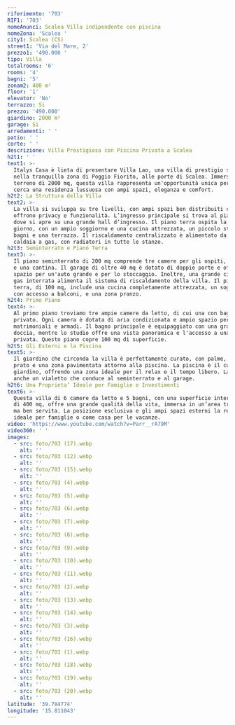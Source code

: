 ```yaml
---
riferimento: '703'
RIF1: '703'
nomeAnunci: Scalea Villa indipendente con piscina
nomeZona: 'Scalea '
city1: Scalea (CS)
street1: 'Via del Mare, 2'
prezzo1: '490.000 '
tipo: Villa
totalrooms: '6'
rooms: '4'
bagni: '5'
zonam2: 400 m²
floor: '1'
elevator: 'No'
terrazzo: Si
prezzo: '490.000'
giardino: 2000 m²
garage: Si
arredamenti: ' '
patio: ' '
corte: ' '
descrizione: Villa Prestigiosa con Piscina Privata a Scalea
h2t1: ' '
text1: >-
  Italys Casa è lieta di presentare Villa Lao, una villa di prestigio situata
  nella tranquilla zona di Poggio Fiorito, alle porte di Scalea. Immersa in un
  terreno di 2000 mq, questa villa rappresenta un'opportunità unica per chi
  cerca una residenza lussuosa con ampi spazi, eleganza e comfort.
h2t2: La Struttura della Villa
text2: >-
  La villa si sviluppa su tre livelli, con ampi spazi ben distribuiti che
  offrono privacy e funzionalità. L’ingresso principale si trova al piano terra,
  dove si apre su una grande hall d’ingresso. Il piano terra ospita la zona
  giorno, con un ampio soggiorno e una cucina attrezzata, un piccolo studio,
  bagni e una terrazza. Il riscaldamento centralizzato è alimentato da una
  caldaia a gas, con radiatori in tutte le stanze.
h2t3: Seminterrato e Piano Terra
text3: >-
  Il piano seminterrato di 200 mq comprende tre camere per gli ospiti, due bagni
  e una cantina. Il garage di oltre 40 mq è dotato di doppie porte e offre ampio
  spazio per un'auto grande e per lo stoccaggio. Inoltre, una grande cisterna di
  gas interrata alimenta il sistema di riscaldamento della villa. Il piano
  terra, di 100 mq, include una cucina completamente attrezzata, un soggiorno
  con accesso a balconi, e una zona pranzo.
h2t4: Primo Piano
text4: >-
  Al primo piano troviamo tre ampie camere da letto, di cui una con bagno
  privato. Ogni camera è dotata di aria condizionata e ampio spazio per letti
  matrimoniali e armadi. Il bagno principale è equipaggiato con una grande
  doccia, mentre lo studio offre una vista panoramica e l'accesso a una terrazza
  privata. Questo piano copre 100 mq di superficie.
h2t5: Gli Esterni e la Piscina
text5: >-
  Il giardino che circonda la villa è perfettamente curato, con palme, aree di
  prato e una zona pavimentata attorno alla piscina. La piscina è il cuore del
  giardino, offrendo una zona ideale per il relax e il tempo libero. La villa ha
  anche un vialetto che conduce al seminterrato e al garage.
h2t6: Una Proprieta’ Ideale per Famiglie e Investimenti
text6: >-
  Questa villa di 6 camere da letto e 5 bagni, con una superficie interna totale
  di 400 mq, offre una grande qualità della vita, immersa in un’area tranquilla
  ma ben servita. La posizione esclusiva e gli ampi spazi esterni la rendono
  ideale per famiglie o come casa per le vacanze.
video: 'https://www.youtube.com/watch?v=Parr__rA79M'
video360: ' '
images:
  - src: foto/703 (17).webp
    alt: ''
  - src: foto/703 (12).webp
    alt: ''
  - src: foto/703 (15).webp
    alt: ''
  - src: foto/703 (4).webp
    alt: ''
  - src: foto/703 (5).webp
    alt: ''
  - src: foto/703 (6).webp
    alt: ''
  - src: foto/703 (7).webp
    alt: ''
  - src: foto/703 (8).webp
    alt: ''
  - src: foto/703 (9).webp
    alt: ''
  - src: foto/703 (10).webp
    alt: ''
  - src: foto/703 (11).webp
    alt: ''
  - src: foto/703 (2).webp
    alt: ''
  - src: foto/703 (13).webp
    alt: ''
  - src: foto/703 (14).webp
    alt: ''
  - src: foto/703 (3).webp
    alt: ''
  - src: foto/703 (16).webp
    alt: ''
  - src: foto/703 (1).webp
    alt: ''
  - src: foto/703 (18).webp
    alt: ''
  - src: foto/703 (19).webp
    alt: ''
  - src: foto/703 (20).webp
    alt: ''
latitude: '39.784774'
longitude: '15.811043'
---
```


